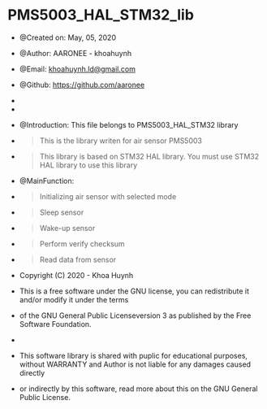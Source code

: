 # PMS5003_HAL_STM32_lib
 *	@Created on: May, 05, 2020
 *  @Author: AARONEE - khoahuynh
 * 	@Email: khoahuynh.ld@gmail.com
 * 	@Github: https://github.com/aaronee
 *
 *
 *	@Introduction: This file belongs to PMS5003_HAL_STM32 library
 *	> This is the library writen for air sensor PMS5003
 *	> This library is based on STM32 HAL library. You must use STM32 HAL library to use this library
 *	@MainFunction:
 *	> Initializing air sensor with selected mode
 *	> Sleep sensor
 *	> Wake-up sensor
 *	> Perform verify checksum
 *	> Read data from sensor


 *	Copyright (C) 2020 - Khoa Huynh
 *  This is a free software under the GNU license, you can redistribute it and/or modify it under the terms
 *	of the GNU General Public Licenseversion 3 as published by the Free Software Foundation.
 *
 *	This software library is shared with puplic for educational purposes, without WARRANTY and Author is not liable for any damages caused directly
 *	or indirectly by this software, read more about this on the GNU General Public License.
